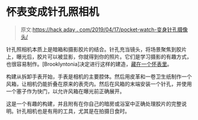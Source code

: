 # 怀表变成针孔照相机

> 原文:[https://hack aday . com/2019/04/17/pocket-watch-变身针孔摄像头/](https://hackaday.com/2019/04/17/pocket-watch-becomes-pinhole-camera/)

针孔照相机本质上是暗箱和摄影胶片的结合。针孔充当镜头，将场景聚焦到胶片上，曝光后，胶片可以被显影，你就得到你的照片。它们是学习摄影的有趣方式，也很容易制作。[Brooklyntonia]决定进行这样的建造，[藏在一个怀表里](https://www.instructables.com/id/Pocket-Watch-Pinhole-Camera/)。

构建从拆卸手表开始，手表是相机的主要腔体。然后用皮革和一卷卫生纸制作一个风箱，让相机仍能折叠在原来的表壳内。然后在风箱的末端安装一个针孔，并使用一个塞子作为快门，以允许风箱在曝光前正确展开。

这是一个有趣的构建，并且附有在你自己的暗房或浴室中正确处理胶片的完整说明。针孔相机也是有用的工具，尤其是在拍摄日食时。